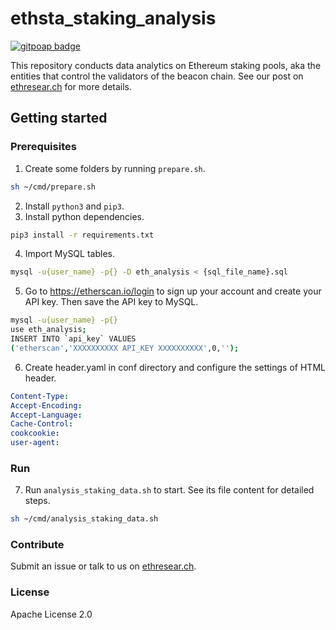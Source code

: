 # ethsta_staking_analysis
[![gitpoap badge](https://public-api.gitpoap.io/v1/repo/Zachary-Lingle/ethsta_staking_analysis/badge)](https://www.gitpoap.io/gh/Zachary-Lingle/ethsta_staking_analysis)

This repository conducts data analytics on Ethereum staking pools, aka the entities that control the validators of the beacon chain. See our post on [ethresear.ch](https://ethresear.ch/t/open-source-data-analytics-of-ethereum-staking-pools/12348) for more details.
## Getting started
### Prerequisites
1. Create some folders by running ```prepare.sh```.
```bash
sh ~/cmd/prepare.sh
```

2. Install ```python3``` and ```pip3```.
3. Install python dependencies.
```bash
pip3 install -r requirements.txt
```

4. Import MySQL tables.
```bash
mysql -u{user_name} -p{} -D eth_analysis < {sql_file_name}.sql
```

5. Go to https://etherscan.io/login to sign up your account and create your API key. Then save the API key to MySQL.
```bash
mysql -u{user_name} -p{}
use eth_analysis;
INSERT INTO `api_key` VALUES 
('etherscan','XXXXXXXXXX API_KEY XXXXXXXXXX',0,'');
```

6. Create header.yaml in conf directory and configure the settings of HTML header.
```yaml
Content-Type: 
Accept-Encoding: 
Accept-Language: 
Cache-Control: 
cookcookie: 
user-agent:
```

### Run
7. Run ```analysis_staking_data.sh``` to start. See its file content for detailed steps. 
```bash
sh ~/cmd/analysis_staking_data.sh
```

### Contribute
Submit an issue or talk to us on [ethresear.ch](https://ethresear.ch/t/open-source-data-analytics-of-ethereum-staking-pools/12348).
### License
Apache License 2.0
